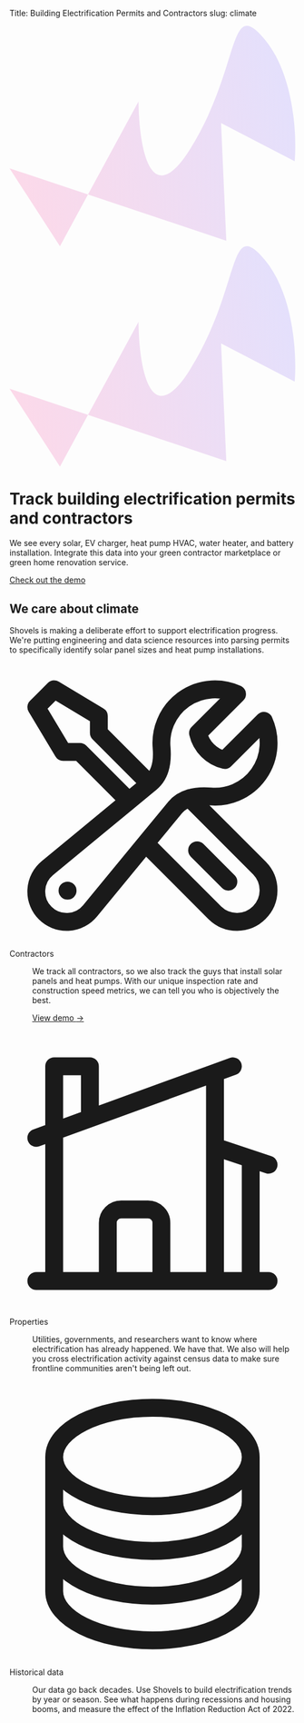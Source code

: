 Title: Building Electrification Permits and Contractors
slug: climate

<div class="relative isolate overflow-hidden bg-gray-900 py-24 sm:py-32">
  <img src="https://images.unsplash.com/photo-1624397640148-949b1732bb0a?ixlib=rb-4.0.3&ixid=MnwxMjA3fDB8MHxwaG90by1wYWdlfHx8fGVufDB8fHx8&auto=format&fit=crop&crop=focalpoint&fp-y=.8&w=2830&h=1500&q=80&blend=228602&sat=-150&exp=-10&blend-mode=multiply" alt="" class="absolute inset-0 -z-10 h-full w-full object-cover">
  <svg viewBox="0 0 1097 845" aria-hidden="true" class="hidden transform-gpu blur-3xl sm:absolute sm:-top-10 sm:right-1/2 sm:-z-10 sm:mr-10 sm:block sm:w-[68.5625rem]">
    <path fill="url(#10724532-9d81-43d2-bb94-866e98dd6e42)" fill-opacity=".2" d="M301.174 646.641 193.541 844.786 0 546.172l301.174 100.469 193.845-356.855c1.241 164.891 42.802 431.935 199.124 180.978 195.402-313.696 143.295-588.18 284.729-419.266 113.148 135.13 124.068 367.989 115.378 467.527L811.753 372.553l20.102 451.119-530.681-177.031Z" />
    <defs>
      <linearGradient id="10724532-9d81-43d2-bb94-866e98dd6e42" x1="1097.04" x2="-141.165" y1=".22" y2="363.075" gradientUnits="userSpaceOnUse">
        <stop stop-color="#776FFF" />
        <stop offset="1" stop-color="#FF4694" />
      </linearGradient>
    </defs>
  </svg>
  <svg viewBox="0 0 1097 845" aria-hidden="true" class="absolute left-1/2 -top-52 -z-10 w-[68.5625rem] -translate-x-1/2 transform-gpu blur-3xl sm:top-[-28rem] sm:ml-16 sm:translate-x-0">
    <path fill="url(#8ddc7edb-8983-4cd7-bccb-79ad21097d70)" fill-opacity=".2" d="M301.174 646.641 193.541 844.786 0 546.172l301.174 100.469 193.845-356.855c1.241 164.891 42.802 431.935 199.124 180.978 195.402-313.696 143.295-588.18 284.729-419.266 113.148 135.13 124.068 367.989 115.378 467.527L811.753 372.553l20.102 451.119-530.681-177.031Z" />
    <defs>
      <linearGradient id="8ddc7edb-8983-4cd7-bccb-79ad21097d70" x1="1097.04" x2="-141.165" y1=".22" y2="363.075" gradientUnits="userSpaceOnUse">
        <stop stop-color="#776FFF" />
        <stop offset="1" stop-color="#FF4694" />
      </linearGradient>
    </defs>
  </svg>
  <div class="mx-auto max-w-7xl px-6 lg:px-8">
    <div class="mx-auto max-w-2xl lg:mx-0">
      <h1 class="text-4xl font-bold tracking-tight text-white sm:text-6xl">Track building electrification permits and contractors</h1>
      <p class="mt-6 text-lg leading-8 text-gray-300">We see every solar, EV charger, heat pump HVAC, water heater, and battery installation. Integrate this data into your green contractor marketplace or green home renovation service.</p>
      <div class="mt-10 flex items-center justify-center gap-x-6 lg:justify-start">
        <a href="https://shovels.retool.com/apps/4251961c-bc3b-11ed-8e99-336f9ab94e13/The%20Green%20Contractor%20Directory" class="rounded-md bg-white px-3.5 py-2.5 text-sm font-semibold text-gray-900 shadow-sm hover:bg-gray-100 focus-visible:outline focus-visible:outline-2 focus-visible:outline-offset-2 focus-visible:outline-white" target="_blank">Check out the demo</a>
      </div>
    </div>
  </div>
</div>
<div class="bg-white py-24 sm:py-32">
  <div class="mx-auto max-w-7xl px-6 lg:px-8">
    <div class="mx-auto max-w-2xl lg:mx-0">
      <h2 class="text-3xl font-bold tracking-tight text-gray-900 sm:text-4xl">
      We care about climate</h2>
      <p class="mt-6 text-lg leading-8 text-gray-600">Shovels is making a deliberate effort to support electrification progress. We're putting engineering and data science resources into parsing permits to specifically identify solar panel sizes and heat pump installations.</p>
    </div>
    <div class="mx-auto mt-16 max-w-2xl sm:mt-20 lg:mt-24 lg:max-w-none">
      <dl class="grid max-w-xl grid-cols-1 gap-x-8 gap-y-16 lg:max-w-none lg:grid-cols-3">
        <div class="flex flex-col">
          <dt class="text-base font-semibold leading-7 text-gray-900">
            <div class="mb-6 flex h-10 w-10 items-center justify-center rounded-lg bg-slate-600">
              <svg class="h-6 w-6 text-white" fill="none" viewBox="0 0 24 24" stroke-width="1.5" stroke="currentColor" aria-hidden="true">
                <path stroke-linecap="round" stroke-linejoin="round" d="M11.42 15.17L17.25 21A2.652 2.652 0 0021 17.25l-5.877-5.877M11.42 15.17l2.496-3.03c.317-.384.74-.626 1.208-.766M11.42 15.17l-4.655 5.653a2.548 2.548 0 11-3.586-3.586l6.837-5.63m5.108-.233c.55-.164 1.163-.188 1.743-.14a4.5 4.5 0 004.486-6.336l-3.276 3.277a3.004 3.004 0 01-2.25-2.25l3.276-3.276a4.5 4.5 0 00-6.336 4.486c.091 1.076-.071 2.264-.904 2.95l-.102.085m-1.745 1.437L5.909 7.5H4.5L2.25 3.75l1.5-1.5L7.5 4.5v1.409l4.26 4.26m-1.745 1.437l1.745-1.437m6.615 8.206L15.75 15.75M4.867 19.125h.008v.008h-.008v-.008z" />
              </svg>
            </div>
            Contractors
          </dt>
          <dd class="mt-1 flex flex-auto flex-col text-base leading-7 text-gray-600">
            <p class="flex-auto">We track <span class="italic">all</span> contractors, so we also track the guys that install solar panels and heat pumps. With our unique inspection rate and construction speed metrics, we can tell you who is objectively the best.</p>
            <p class="mt-6">
              <a href="https://shovels.retool.com/apps/4251961c-bc3b-11ed-8e99-336f9ab94e13/The%20Green%20Contractor%20Directory" class="text-sm font-semibold leading-6 text-slate-600" target="_blank">View demo <span aria-hidden="true">→</span></a>
            </p>
          </dd>
        </div>
        <div class="flex flex-col">
          <dt class="text-base font-semibold leading-7 text-gray-900">
            <div class="mb-6 flex h-10 w-10 items-center justify-center rounded-lg bg-slate-600">
              <svg class="h-6 w-6 text-white" fill="none" viewBox="0 0 24 24" stroke-width="1.5" stroke="currentColor" aria-hidden="true">
                <path stroke-linecap="round" stroke-linejoin="round" d="M8.25 21v-4.875c0-.621.504-1.125 1.125-1.125h2.25c.621 0 1.125.504 1.125 1.125V21m0 0h4.5V3.545M12.75 21h7.5V10.75M2.25 21h1.5m18 0h-18M2.25 9l4.5-1.636M18.75 3l-1.5.545m0 6.205l3 1m1.5.5l-1.5-.5M6.75 7.364V3h-3v18m3-13.636l10.5-3.819"></path>
              </svg>
            </div>
            Properties
          </dt>
          <dd class="mt-1 flex flex-auto flex-col text-base leading-7 text-gray-600">
            <p class="flex-auto">Utilities, governments, and researchers want to know where electrification has already happened. We have that. We also will help you cross electrification activity against census data to make sure frontline communities aren't being left out.</p>
            <!--
            <p class="mt-6">
              <a href="#" class="text-sm font-semibold leading-6 text-slate-600">Learn more <span aria-hidden="true">→</span></a>
            </p>
            -->
          </dd>
        </div>
        <div class="flex flex-col">
          <dt class="text-base font-semibold leading-7 text-gray-900">
            <div class="mb-6 flex h-10 w-10 items-center justify-center rounded-lg bg-slate-600">
              <svg class="h-6 w-6 text-white" fill="none" viewBox="0 0 24 24" stroke-width="1.5" stroke="currentColor" aria-hidden="true">
                <path stroke-linecap="round" stroke-linejoin="round" d="M20.25 6.375c0 2.278-3.694 4.125-8.25 4.125S3.75 8.653 3.75 6.375m16.5 0c0-2.278-3.694-4.125-8.25-4.125S3.75 4.097 3.75 6.375m16.5 0v11.25c0 2.278-3.694 4.125-8.25 4.125s-8.25-1.847-8.25-4.125V6.375m16.5 0v3.75m-16.5-3.75v3.75m16.5 0v3.75C20.25 16.153 16.556 18 12 18s-8.25-1.847-8.25-4.125v-3.75m16.5 0c0 2.278-3.694 4.125-8.25 4.125s-8.25-1.847-8.25-4.125"></path>
              </svg>
            </div>
            Historical data
          </dt>
          <dd class="mt-1 flex flex-auto flex-col text-base leading-7 text-gray-600">
            <p class="flex-auto">Our data go back decades. Use Shovels to build electrification trends by year or season. See what happens during recessions and housing booms, and measure the effect of the Inflation Reduction Act of 2022.</p>
            <!--
            <p class="mt-6">
              <a href="#" class="text-sm font-semibold leading-6 text-slate-600">Learn more <span aria-hidden="true">→</span></a>
            </p>
            -->
          </dd>
        </div>
      </dl>
    </div>
  </div>
</div>

